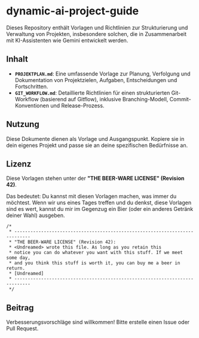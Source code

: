 # dynamic-ai-project-guide

Dieses Repository enthält Vorlagen und Richtlinien zur Strukturierung und Verwaltung von Projekten, insbesondere solchen, die in Zusammenarbeit mit KI-Assistenten wie Gemini entwickelt werden.

## Inhalt

* **`PROJEKTPLAN.md`**: Eine umfassende Vorlage zur Planung, Verfolgung und Dokumentation von Projektzielen, Aufgaben, Entscheidungen und Fortschritten.
* **`GIT_WORKFLOW.md`**: Detaillierte Richtlinien für einen strukturierten Git-Workflow (basierend auf Gitflow), inklusive Branching-Modell, Commit-Konventionen und Release-Prozess.

## Nutzung

Diese Dokumente dienen als Vorlage und Ausgangspunkt. Kopiere sie in dein eigenes Projekt und passe sie an deine spezifischen Bedürfnisse an.

## Lizenz

Diese Vorlagen stehen unter der **"THE BEER-WARE LICENSE" (Revision 42)**.

Das bedeutet: Du kannst mit diesen Vorlagen machen, was immer du möchtest. Wenn wir uns eines Tages treffen und du denkst, diese Vorlagen sind es wert, kannst du mir im Gegenzug ein Bier (oder ein anderes Getränk deiner Wahl) ausgeben.

```
/*
 * ----------------------------------------------------------------------------
 * "THE BEER-WARE LICENSE" (Revision 42):
 * <Undreamed> wrote this file. As long as you retain this
 * notice you can do whatever you want with this stuff. If we meet some day,
 * and you think this stuff is worth it, you can buy me a beer in return.
 * [Undreamed]
 * ----------------------------------------------------------------------------
 */
```

## Beitrag

Verbesserungsvorschläge sind willkommen! Bitte erstelle einen Issue oder Pull Request.

